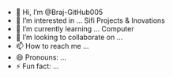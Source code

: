 - 👋 Hi, I’m @Braj-GitHub005
- 👀 I’m interested in ... Sifi Projects & Inovations
- 🌱 I’m currently learning ... Computer
- 💞️ I’m looking to collaborate on ...
- 📫 How to reach me ...
- 😄 Pronouns: ...
- ⚡ Fun fact: ...

<!---
Braj-GitHub005/Braj-GitHub005 is a ✨ special ✨ repository because its `README.md` (this file) appears on your GitHub profile.
You can click the Preview link to take a look at your changes.
--->
